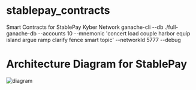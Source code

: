 # stablepay_contracts
Smart Contracts for StablePay
Kyber Network
ganache-cli --db ./full-ganache-db --accounts 10 --mnemonic 'concert load couple harbor equip island argue ramp clarify fence smart topic' --networkId 5777 --debug

# Architecture Diagram for StablePay

![diagram](https://github.com/StablePay/stablepay_contracts/blob/master/docs/Screen%20Shot%202018-10-06%20at%208.44.34%20PM.png)